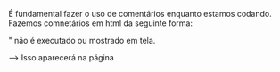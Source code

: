 É fundamental fazer o uso de comentários enquanto estamos codando.
Fazemos comnetários em html da seguinte forma:
<!--
  Hypertext Markup Language
  Qualquer texto inserido entre  "<!--Não aparece na página-->" não é executado ou mostrado em tela.
-->
Isso aparecerá na página